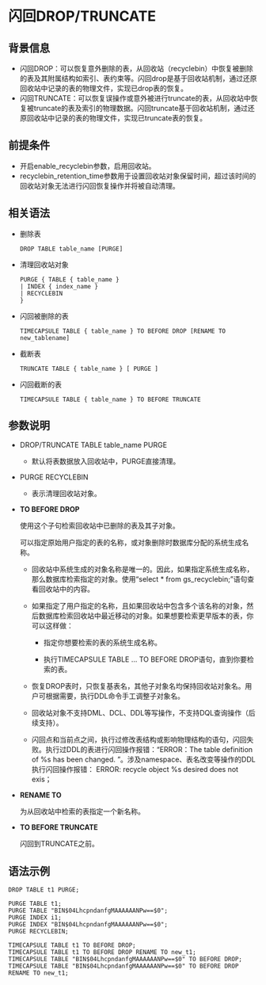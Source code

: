 # 闪回DROP/TRUNCATE<a name="ZH-CN_TOPIC_0000001223332059"></a>

## 背景信息<a name="section5637175821615"></a>

-   闪回DROP：可以恢复意外删除的表，从回收站（recyclebin）中恢复被删除的表及其附属结构如索引、表约束等。闪回drop是基于回收站机制，通过还原回收站中记录的表的物理文件，实现已drop表的恢复。
-   闪回TRUNCATE：可以恢复误操作或意外被进行truncate的表，从回收站中恢复被truncate的表及索引的物理数据。闪回truncate基于回收站机制，通过还原回收站中记录的表的物理文件，实现已truncate表的恢复。

## 前提条件<a name="section17975164121712"></a>

-   开启enable\_recyclebin参数，启用回收站。
-   recyclebin\_retention\_time参数用于设置回收站对象保留时间，超过该时间的回收站对象无法进行闪回恢复操作并将被自动清理。

## 相关语法<a name="section12145151281719"></a>

-   删除表

    ```
    DROP TABLE table_name [PURGE]
    ```


-   清理回收站对象

    ```
    PURGE { TABLE { table_name }
    | INDEX { index_name }
    | RECYCLEBIN
    }
    ```


-   闪回被删除的表

    ```
    TIMECAPSULE TABLE { table_name } TO BEFORE DROP [RENAME TO new_tablename]
    ```


-   截断表

    ```
    TRUNCATE TABLE { table_name } [ PURGE ]
    ```

-   闪回截断的表

    ```
    TIMECAPSULE TABLE { table_name } TO BEFORE TRUNCATE
    ```


## 参数说明<a name="section16105182016179"></a>

-   DROP/TRUNCATE TABLE table\_name PURGE
    -   默认将表数据放入回收站中，PURGE直接清理。


-   PURGE RECYCLEBIN
    -   表示清理回收站对象。

-   **TO BEFORE DROP**

    使用这个子句检索回收站中已删除的表及其子对象。

    可以指定原始用户指定的表的名称，或对象删除时数据库分配的系统生成名称。

    -   回收站中系统生成的对象名称是唯一的。因此，如果指定系统生成名称，那么数据库检索指定的对象。使用“select  \* from gs\_recyclebin;”语句查看回收站中的内容。
    -   如果指定了用户指定的名称，且如果回收站中包含多个该名称的对象，然后数据库检索回收站中最近移动的对象。如果想要检索更早版本的表，你可以这样做：

        -   指定你想要检索的表的系统生成名称。

        -   执行TIMECAPSULE TABLE ... TO BEFORE  DROP语句，直到你要检索的表。

    -   恢复DROP表时，只恢复基表名，其他子对象名均保持回收站对象名。用户可根据需要，执行DDL命令手工调整子对象名。
    -   回收站对象不支持DML、DCL、DDL等写操作，不支持DQL查询操作（后续支持）。
    -   闪回点和当前点之间，执行过修改表结构或影响物理结构的语句，闪回失败。执行过DDL的表进行闪回操作报错：“ERROR：The table definition of %s has been changed. ”。涉及namespace、表名改变等操作的DDL执行闪回操作报错： ERROR: recycle object %s desired does not exis；

-   **RENAME  TO**

    为从回收站中检索的表指定一个新名称。

-   **TO BEFORE TRUNCATE**

    闪回到TRUNCATE之前。


## 语法示例<a name="section19448202620171"></a>

```
DROP TABLE t1 PURGE;

PURGE TABLE t1;
PURGE TABLE "BIN$04LhcpndanfgMAAAAAANPw==$0";
PURGE INDEX i1;
PURGE INDEX "BIN$04LhcpndanfgMAAAAAANPw==$0";
PURGE RECYCLEBIN;

TIMECAPSULE TABLE t1 TO BEFORE DROP;
TIMECAPSULE TABLE t1 TO BEFORE DROP RENAME TO new_t1;
TIMECAPSULE TABLE "BIN$04LhcpndanfgMAAAAAANPw==$0" TO BEFORE DROP;
TIMECAPSULE TABLE "BIN$04LhcpndanfgMAAAAAANPw==$0" TO BEFORE DROP RENAME TO new_t1;
```

